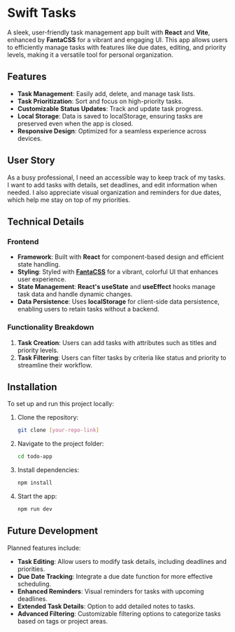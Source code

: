 # Swift Tasks

A sleek, user-friendly task management app built with **React** and **Vite**, enhanced by **FantaCSS** for a vibrant and engaging UI. This app allows users to efficiently manage tasks with features like due dates, editing, and priority levels, making it a versatile tool for personal organization.

## Features

- **Task Management**: Easily add, delete, and manage task lists.
- **Task Prioritization**: Sort and focus on high-priority tasks.
- **Customizable Status Updates**: Track and update task progress.
- **Local Storage**: Data is saved to localStorage, ensuring tasks are preserved even when the app is closed.
- **Responsive Design**: Optimized for a seamless experience across devices.

## User Story

As a busy professional, I need an accessible way to keep track of my tasks. I want to add tasks with details, set deadlines, and edit information when needed. I also appreciate visual organization and reminders for due dates, which help me stay on top of my priorities.

## Technical Details

### Frontend

- **Framework**: Built with **React** for component-based design and efficient state handling.
- **Styling**: Styled with **[FantaCSS](https://www.fantacss.smoljames.com/)** for a vibrant, colorful UI that enhances user experience.
- **State Management**: **React's useState** and **useEffect** hooks manage task data and handle dynamic changes.
- **Data Persistence**: Uses **localStorage** for client-side data persistence, enabling users to retain tasks without a backend.

### Functionality Breakdown

1. **Task Creation**: Users can add tasks with attributes such as titles and priority levels.
2. **Task Filtering**: Users can filter tasks by criteria like status and priority to streamline their workflow.

## Installation

To set up and run this project locally:

1. Clone the repository:
   ```bash
   git clone [your-repo-link]
   ```
2. Navigate to the project folder:
   ```bash
   cd todo-app
   ```
3. Install dependencies:
   ```bash
   npm install
   ```
4. Start the app:
   ```bash
   npm run dev
   ```

## Future Development

Planned features include:
- **Task Editing**: Allow users to modify task details, including deadlines and priorities.
- **Due Date Tracking**: Integrate a due date function for more effective scheduling.
- **Enhanced Reminders**: Visual reminders for tasks with upcoming deadlines.
- **Extended Task Details**: Option to add detailed notes to tasks.
- **Advanced Filtering**: Customizable filtering options to categorize tasks based on tags or project areas.
